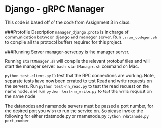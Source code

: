 # Django - gRPC Manager

This code is based off of the code from Assignment 3 in class.  

###Protofile Description
`manager_django.proto` is in charge of communication between django and
manager server.  Run `./run_codegen.sh` to compile all the protocol
buffers required for this project.

###Running Server
manager-server.py is the manager server.

Running `startManager.sh` will compile the relevant protobuf files and will start the manager server.
`bash startManager.sh` command on Mac.

`python test-client.py` to test that the RPC connections are working.
Note, separate tests have now been created to test Read and write
requests on the servers. Run `python test-nn_read.py` to test the read
request on the name node, and run `python test-nn_write.py` to test the
write request on the name node. 

The datanodes and namenode servers must be passed a port number, for the
desired port you wish to run the service on. So please invoke the
following for either rdatanode.py or rnamenode.py `python rdatanode.py
port_number`
